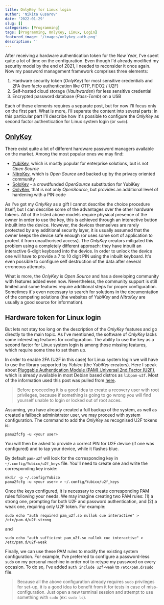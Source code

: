 ```yaml
---
title: OnlyKey for Linux login
author: 'Nikita Gusarov'
date: '2022-01-29'
slug: []
categories: [Programming]
tags: [Programming, OnlyKey, Linux, Login]
featured_image: '/images/onlykey_auth.png'
description: ''
---
```




After receiving a hardware authentication token for the *New Year*, I've spent quite a lot of time on the configuration. 
Even though I'd already modified my security model by the end of 2021, I needed to reconsider it once again. 
Now my password management framework comprises three elements: 

1. Hardware security token (*OnlyKey*) for most sensitive credentials and 2FA (two facto authentication like OTP, FIDO2 / U2F)
2. Self-hosted cloud storage (*Vaultwarden*) for less sensitive credential
3. Encrypted password database (*Pass-Tomb*) on a USB 

Each of these elements requires a separate post, but for now I'll focus only on the first part. 
What is more, I'll separate the content into several parts: in this particular part I'll describe how it's possible to configure the *OnlyKey* as second factor authentication for Linux system login (or `sudo`).



## [OnlyKey](https://onlykey.io/)

There exist quite a lot of different hardware password managers available on the market. 
Among the most popular ones we may find: 

- [YubiKey](https://www.yubico.com/), which is mostly popular for enterprise solutions, but is not *Open Source*
- [NitroKey](https://www.nitrokey.com/), which is *Open Source* and backed up by the privacy oriented community
- [SoloKey](https://solokeys.com/) - a crowdfunded *OpenSource* substitution for YubiKey
- [OnlyKey](https://onlykey.io/), that is not only *OpenSource*, but provides an additional level of hardening with a PIN code

As I've got my *OnlyKey* as a gift I cannot describe the choice procedure itself, but I can describe some of the advantages over the other hardware tokens. 
All of the listed above models require physical presence of the owner in order to use the key, this is achieved through an interactive button inbuilt into the device. 
However, the devices themselves are rarely protected by any additional security layer, it is usually assumed that the owner keeps the device safe enough (or uses some sort of application to protect it from unauthorised access). 
The *OnlyKey* creators mitigated this problem using a completely different approach: they have inbuilt an interactive 6-digit keyboard into the device. 
In order to unlock the device one will have to provide a 7 to 10 digit PIN using the inbuilt keyboard. 
It's even possible to configure self destruction of the data after several erroneous attempts. 

What is more, the *OnlyKey* is *Open Source* and has a developing community with features added even now. 
Nevertheless, the community support is still limited and some features require additional steps for proper configuration. 
Sometimes it's even necessary to search for solutions in the documentation of the competing solutions (the websites of *YubiKey* and *NitroKey* are usually a good source for information). 



## Hardware token for Linux login

But lets not stay too long on the description of the *OnlyKey* features and go directly to the main topic. 
As I've mentioned, the software of *OnlyKey* lacks some interesting features for configuration. 
The ability to use the key as a second factor for Linux system login is among those missing features, which require some time to set them up. 

In order to enable 2FA (U2F in this case) for Linux system login we will have to use the library supported by *Yubico* (the *YubiKey* creators). 
Here I speak about [Pluggable Authentication Module (PAM) Universal 2nd Factor (U2F)](https://github.com/Yubico/pam-u2f), which is already available in most Debian based distros as `libpam-u2f`. 
Most of the information used this post was pulled from [here](https://github.com/trustcrypto/OnlyKey-Firmware/issues/63).

> Before proceeding it is a good idea to create a recovery user with root privileges, because if something is going to go wrong you will find yourself unable to login or locked out of root acces.

Assuming, you have already created a full backup of the system, as well as created a fallback administrator user, we may proceed with system configuration. 
The command to add the *OnlyKey* as recognised U2F tokens is: 

```
pamu2fcfg -u <your user>
```

You will then be asked to provide a correct PIN for U2F device (if one was configured) and to tap your device, while it flashes blue. 

By default `pam-u2f` will look for the corresponding key in `~/.config/Yubico/u2f_keys` file. 
You'll need to create one and write the corresponding key inside:

```
mkdir -p ~/.config/Yubico
pamu2fcfg -u <your user> > ~/.config/Yubico/u2f_keys
```

Once the keys configured, it is necessary to create corresponding PAM rules following your needs. 
We may imagine creating two PAM rules: (1) a strong one, prompting for both U2F and password authentication, and (2) a weak one, requiring only U2F token. 
For example: 

```
sudo echo "auth required pam_u2f.so nullok cue interactive" > /etc/pam.d/u2f-strong
```

and

```
sudo echo "auth sufficient pam_u2f.so nullok cue interactive" > /etc/pam.d/u2f-weak
```

Finally, we can use these PAM rules to modify the existing system configuration. 
For example, I've preferred to configure a password-less `sudo` on my personal machine in order not to retype my password on every occasion. 
To do so, I've added `auth include u2f-weak` to `/etc/pam.d/sudo` file. 

> Because all the above configuration already requires `sudo` privileges for set-up, it is a good idea to benefit from it for tests in case of miss-configuration. 
> Just open a new terminal session and attempt to use something with `sudo` (ex: `sudo ls`).